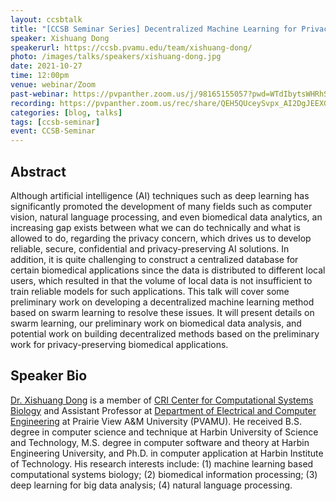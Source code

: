 ```yaml
---
layout: ccsbtalk
title: "[CCSB Seminar Series] Decentralized Machine Learning for Privacy-preserving Biomedical Application"
speaker: Xishuang Dong
speakerurl: https://ccsb.pvamu.edu/team/xishuang-dong/
photo: /images/talks/speakers/xishuang-dong.jpg
date: 2021-10-27
time: 12:00pm
venue: webinar/Zoom
past-webinar: https://pvpanther.zoom.us/j/98165155057?pwd=WTdIbytsWHRhSFpXVXM1T1R1YkpPUT09
recording: https://pvpanther.zoom.us/rec/share/QEH5QUceySvpx_AI2DgJEEXGbpF4_8Uk0Q3mp8hNHb0YH2cmBdfVdtioj7xBjFCZ.6Yx0cms_My1xt3my
categories: [blog, talks]
tags: [ccsb-seminar]
event: CCSB-Seminar
---
```



## Abstract

Although artificial intelligence (AI) techniques such as deep learning has significantly promoted the development of many fields such as computer vision, natural language processing, and even biomedical data analytics, an increasing gap exists between what we can do technically and what is allowed to do, regarding the privacy concern, which drives us to develop reliable, secure, confidential and privacy-preserving AI solutions. In addition, it is quite challenging to construct a centralized database for certain biomedical applications since the data is distributed to different local users, which resulted in that the volume of local data is not insufficient to train reliable models for such applications. This talk will cover some preliminary work on developing a decentralized machine learning method based on swarm learning to resolve these issues. It will present details on swarm learning, our preliminary work on biomedical data analysis, and potential work on building decentralized methods based on the preliminary work for privacy-preserving biomedical applications.


## Speaker Bio

[Dr. Xishuang Dong](https://ccsb.pvamu.edu/team/xishuang-dong/) is a member of [CRI Center for Computational Systems Biology](https://ccsb.pvamu.edu) and Assistant Professor at [Department of Electrical and Computer Engineering](https://www.pvamu.edu/ece/) at Prairie View A&M University (PVAMU). He received B.S. degree in computer science and technique at Harbin University of Science and Technology, M.S. degree in computer software and theory at Harbin Engineering University, and Ph.D. in computer application at Harbin Institute of Technology. His research interests include: (1) machine learning based computational systems biology; (2) biomedical information processing; (3) deep learning for big data analysis; (4) natural language processing.



